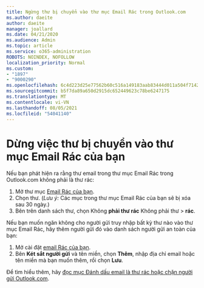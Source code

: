 ```yaml
---
title: Ngừng thư bị chuyển vào thư mục Email Rác trong Outlook.com
ms.author: daeite
author: daeite
manager: joallard
ms.date: 04/21/2020
ms.audience: Admin
ms.topic: article
ms.service: o365-administration
ROBOTS: NOINDEX, NOFOLLOW
localization_priority: Normal
ms.custom:
- "1897"
- "9000290"
ms.openlocfilehash: 6c4d223d25e77562b60c516a149183aab83444d011a504f71424479792c97cfa
ms.sourcegitcommit: b5f7da89a650d2915dc652449623c78be6247175
ms.translationtype: MT
ms.contentlocale: vi-VN
ms.lasthandoff: 08/05/2021
ms.locfileid: "54041140"
---
```

# <a name="stop-messages-from-going-to-your-junk-email-folder"></a>Dừng việc thư bị chuyển vào thư mục Email Rác của bạn

Nếu bạn phát hiện ra rằng thư email trong thư mục Email Rác trong Outlook.com không phải là thư rác:

1. Mở thư mục [Email Rác của bạn](https://outlook.live.com/mail/junkemail).
1. Chọn thư. (*Lưu ý:* Các mục trong thư mục Email Rác của bạn sẽ bị xóa sau 30 ngày.)
1. Bên trên danh sách thư, chọn Không **phải thư rác** Không phải thư  >  **rác**.

Nếu bạn muốn ngăn không cho người gửi truy nhập bất kỳ thư nào vào thư mục Email Rác, hãy thêm người gửi đó vào danh sách người gửi an toàn của bạn:

1. Mở cài đặt [email Rác của bạn](https://go.microsoft.com/fwlink/?linkid=2035804).
1. Bên **Két sắt người gửi** và tên miền, chọn **Thêm**, nhập địa chỉ email hoặc tên miền mà bạn muốn thêm, rồi chọn **Lưu**.

Để tìm hiểu thêm, hãy [đọc mục Đánh dấu email là thư rác hoặc chặn người gửi Outlook.com](https://support.office.com/article/a3ece97b-82f8-4a5e-9ac3-e92fa6427ae4?wt.mc_id=Office_Outlook_com_Alchemy).
